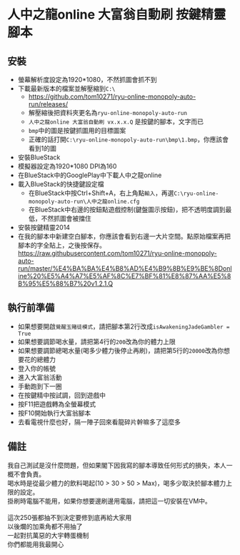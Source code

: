 # 人中之龍online 大富翁自動刷 按鍵精靈腳本

## 安裝
 - 螢幕解析度設定為1920*1080，不然抓圖會抓不到
 - 下載最新版本的檔案並解壓縮到`C:\`
   - https://github.com/tom10271/ryu-online-monopoly-auto-run/releases/
   - 解壓縮後把資料夾更名為`ryu-online-monopoly-auto-run`
   - `人中之龍online 大富翁自動刷 vx.x.x.Q` 是按鍵的腳本，文字而已
   - `bmp`中的圖是按鍵抓圖用的目標圖案
   - 正確的話打開`C:\ryu-online-monopoly-auto-run\bmp\1.bmp`，你應該會看到1的圖
 - 安裝BlueStack
 - 模擬器設定為1920*1080 DPI為160
 - 在BlueStack中的GooglePlay中下載人中之龍online
 - 載入BlueStack的快捷鍵設定檔
   - 在BlueStack中按Ctrl+Shift+A，右上角點`輸入`，再選`C:\ryu-online-monopoly-auto-run\人中之龍online.cfg`
   - 在BlueStack中右邊的按鈕點遊戲控制(鍵盤圖示按鈕)，把不透明度調到最低，不然抓圖會被擋住
 - 安裝按鍵精靈2014
 - 在我的腳本中新建空白腳本，你應該會看到右邊一大片空間。點原始檔案再把腳本的字全貼上，之後按保存。
    https://raw.githubusercontent.com/tom10271/ryu-online-monopoly-auto-run/master/%E4%BA%BA%E4%B8%AD%E4%B9%8B%E9%BE%8Donline%20%E5%A4%A7%E5%AF%8C%E7%BF%81%E8%87%AA%E5%8B%95%E5%88%B7%20v1.2.1.Q
 
## 執行前準備
 - 如果想要開啟`覺醒玉賭徒模式`，請把腳本第2行改成`isAwakeningJadeGambler = True`
 - 如果想要調節喝水量，請把第4行的`200`改為你的體力上限
 - 如果想要調節總喝水量(喝多少體力後停止再刷)，請把第5行的`20000`改為你想要花的總體力
 - 登入你的帳號
 - 進入大富翁活動
 - 手動跑到下一圈
 - 在按鍵精中按試調，回到遊戲中
 - 按F11把遊戲轉為全螢幕模式
 - 按F10開始執行大富翁腳本
 - 去看電視什麼也好，隔一陣子回來看龍碎片幹嘛多了這麼多

## 備註
我自己測試是沒什麼問題，但如果閣下因我寫的腳本導致任何形式的損失，本人一概不會負責。<br/>
喝水時是從最少體力的飲料喝起(10 > 30 > 50 > Max)，喝多少取決於腳本體力上限的設定。<br/>
掛刷時電腦不能用，如果你想要邊刷邊用電腦，請把這一切安裝在VM中。<br/>
<br/>
這次250張都抽不到決定要修到底再給大家用<br/>
以後爛的加乘角都不用抽了<br/>
一起對抗萬惡的大宇轉蛋機制<br/>
你們都能用我最開心<br/>
